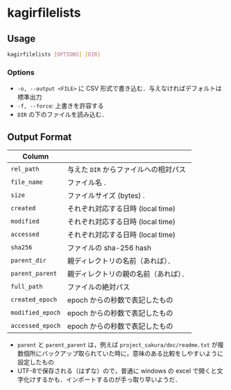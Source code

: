 # kagirfilelists

## Usage

```bash
kagirfilelists [OPTIONS] [DIR]
```

### Options

- `-o, --output <FILE>` に CSV 形式で書き込む．与えなければデフォルトは標準出力
- `-f, --force`: 上書きを許容する
- `DIR` の下のファイルを読み込む．


## Output Format


| Column              |                                                  |
|---------------------|--------------------------------------------------|
| `rel_path`          | 与えた `DIR` からファイルへの相対パス            |
| `file_name`         | ファイル名        .                              |
| `size`              | ファイルサイズ (bytes)     .                     |
| `created`           | それぞれ対応する日時 (local time)                |
| `modified`          | それぞれ対応する日時 (local time)                |
| `accessed`          | それぞれ対応する日時 (local time)                |
| `sha256`            | ファイルの sha-256 hash                          |
| `parent_dir`        | 親ディレクトリの名前（あれば）．                 |
| `parent_parent`     | 親ディレクトリの親の名前（あれば）．             |
| `full_path`         | ファイルの絶対パス                               |
| `created_epoch`     | epoch からの秒数で表記したもの                   |
| `modified_epoch`    | epoch からの秒数で表記したもの                   |
| `accessed_epoch`    | epoch からの秒数で表記したもの                   |

- `parent` と `parent_parent` は，例えば `project_sakura/doc/readme.txt` が複数個所にバックアップ取られていた時に，意味のある比較をしやすいように設定したもの
- UTF-8で保存される（はずな）ので，普通に windows の excel で開くと文字化けするかも．インポートするのが手っ取り早いようだ．

